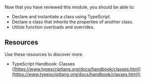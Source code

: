 Now that you have reviewed this module, you should be able to:

- Declare and instantiate a class using TypeScript.
- Declare a class that inherits the properties of another class.
- Utilize function overloads and overrides.

## Resources

Use these resources to discover more.

- TypeScript Handbook: Classes ([https://www.typescriptlang.org/docs/handbook/classes.html](https://www.typescriptlang.org/docs/handbook/classes.html))

